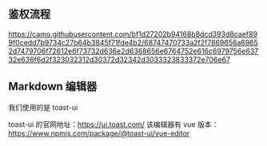 ## 鉴权流程
https://camo.githubusercontent.com/bf1d27202b94168b8dcd393d8caef899f0cedd7b9734c27b64b3845f71fde4b2/68747470733a2f2f7869656a69652d7479706f72612e6f73732d636e2d6368656e6764752e616c6979756e63732e636f6d2f323032312d30372d32342d3033323833372e706e67

## Markdown 编辑器

我们使用的是 toast-ui

toast-ui 的官网地址：https://ui.toast.com/
该编辑器有 vue 版本：https://www.npmjs.com/package/@toast-ui/vue-editor